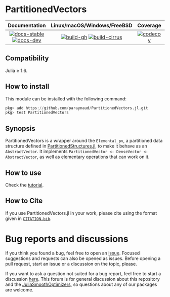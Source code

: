 # PartitionedVectors

| **Documentation** | **Linux/macOS/Windows/FreeBSD** | **Coverage** | **DOI** |
|:-----------------:|:-------------------------------:|:------------:|:-------:|
| [![docs-stable][docs-stable-img]][docs-stable-url] [![docs-dev][docs-dev-img]][docs-dev-url] | [![build-gh][build-gh-img]][build-gh-url] [![build-cirrus][build-cirrus-img]][build-cirrus-url] | [![codecov][codecov-img]][codecov-url] | [![doi][doi-img]][doi-url] |

[docs-stable-img]: https://img.shields.io/badge/docs-stable-blue.svg
[docs-stable-url]: https://paraynaud.github.io/PartitionedVectors.jl/stable
[docs-dev-img]: https://img.shields.io/badge/docs-dev-purple.svg
[docs-dev-url]: https://paraynaud.github.io/PartitionedVectors.jl/dev
[build-gh-img]: https://github.com/paraynaud/PartitionedVectors.jl/workflows/CI/badge.svg?branch=main
[build-gh-url]: https://github.com/paraynaud/PartitionedVectors.jl/actions
[build-cirrus-img]: https://img.shields.io/cirrus/github/paraynaud/PartitionedVectors.jl?logo=Cirrus%20CI
[build-cirrus-url]: https://cirrus-ci.com/github/paraynaud/PartitionedVectors.jl
[codecov-img]: https://codecov.io/gh/paraynaud/PartitionedVectors.jl/branch/main/graph/badge.svg
[codecov-url]: https://app.codecov.io/gh/paraynaud/PartitionedVectors.jl
[doi-img]: https://img.shields.io/badge/DOI-10.5281%2Fzenodo.822073-blue.svg
[doi-url]: https://doi.org/10.5281/zenodo.822073

## Compatibility
Julia ≥ 1.6.

## How to install
This module can be installed with the following command:
```julia
pkg> add https://github.com/paraynaud/PartitionedVectors.jl.git
pkg> test PartitionedVectors
```

## Synopsis
PartitionedVectors is a wrapper around the `Elemental_pv`, a partitioned data structure defined in [PartitionedStructures.jl](https://github.com/JuliaSmoothOptimizers/PartitionedStructures.jl), to make it behave as an `AbstractVector`. 
It implements `PartitionedVector <: DenseVector <: AbstractVector`, as well as elementary operations that can work on it.

## How to use
<!-- Check the [tutorial](https://JuliaSmoothOptimizers.github.io/PartitionedVectors.jl/stable/). -->
Check the [tutorial](https://paraynaud/PartitionedVectors.jl/dev/).

## How to Cite

If you use PartitionedVectors.jl in your work, please cite using the format given in [`CITATION.bib`](https://github.com/JuliaSmoothOptimizers/PartitionedVectors.jl/blob/main/CITATION.bib).

# Bug reports and discussions

If you think you found a bug, feel free to open an [issue](https://github.com/JuliaSmoothOptimizers/PartitionedVectors.jl/issues).
Focused suggestions and requests can also be opened as issues. Before opening a pull request, start an issue or a discussion on the topic, please.

If you want to ask a question not suited for a bug report, feel free to start a discussion [here](https://github.com/JuliaSmoothOptimizers/Organization/discussions). This forum is for general discussion about this repository and the [JuliaSmoothOptimizers](https://github.com/JuliaSmoothOptimizers), so questions about any of our packages are welcome.